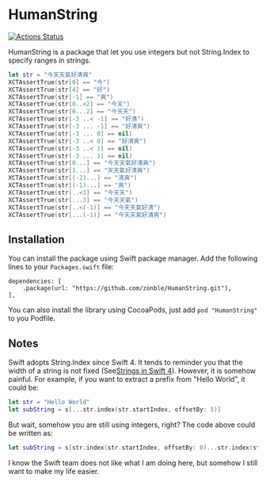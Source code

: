 # HumanString

[![Actions Status](https://github.com/zonble/HumanString/workflows/Build/badge.svg)](https://github.com/zonble/HumanString/actions)

HumanString is a package that let you use integers but not String.Index to
specify ranges in strings.

``` swift
let str = "今天天氣好清爽"
XCTAssertTrue(str[0] == "今")
XCTAssertTrue(str[4] == "好")
XCTAssertTrue(str[-1] == "爽")
XCTAssertTrue(str[0..<2] == "今天")
XCTAssertTrue(str[0...2] == "今天天")
XCTAssertTrue(str[-3 ..< -1] == "好清")
XCTAssertTrue(str[-3 ... -1] == "好清爽")
XCTAssertTrue(str[-3 ... 0] == nil)
XCTAssertTrue(str[-3 ..< 0] == "好清爽")
XCTAssertTrue(str[-3 ..< 1] == nil)
XCTAssertTrue(str[-3 ... 1] == nil)
XCTAssertTrue(str[0...] == "今天天氣好清爽")
XCTAssertTrue(str[1...] == "天天氣好清爽")
XCTAssertTrue(str[(-2)...] == "清爽")
XCTAssertTrue(str[(-1)...] == "爽")
XCTAssertTrue(str[..<3] == "今天天")
XCTAssertTrue(str[...3] == "今天天氣")
XCTAssertTrue(str[..<(-1)] == "今天天氣好清")
XCTAssertTrue(str[...(-1)] == "今天天氣好清爽")
```

## Installation

You can install the package using Swift package manager. Add the following lines to your `Packages.swift` file:

```
dependencies: [
    .package(url: "https://github.com/zonble/HumanString.git"),
],
```

You can also install the library using CocoaPods, just add `pod "HumanString"`
to you Podfile.

## Notes

Swift adopts String.Index since Swift 4. It tends to reminder you that the width
of a string is not fixed (See[Strings in Swift 4](https://oleb.net/blog/2017/11/swift-4-strings/)).
However, it is somehow painful. For example, if you want to extract a prefix
from "Hello World", it could be:

``` swift
let str = "Hello World"
let subString = s[...str.index(str.startIndex, offsetBy: 5)]
```

But wait, somehow you are still using integers, right? The code above could be
written as:

``` swift
let subString = s[str.index(str.startIndex, offsetBy: 0)...str.index(str.startIndex, offsetBy: 5)]
```

I know the Swift team does not like what I am doing here, but somehow I still
want to make my life easier.
